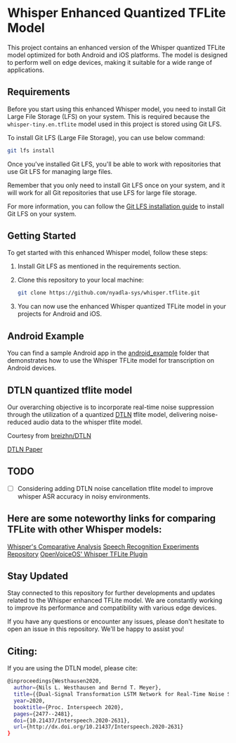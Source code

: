 # Whisper Enhanced Quantized TFLite Model

This project contains an enhanced version of the Whisper quantized TFLite model optimized for both Android and iOS platforms. The model is designed to perform well on edge devices, making it suitable for a wide range of applications.

## Requirements

Before you start using this enhanced Whisper model, you need to install Git Large File Storage (LFS) on your system. This is required because the `whisper-tiny.en.tflite` model used in this project is stored using Git LFS.

   
To install Git LFS (Large File Storage), you can use below command: 

   ```bash
   git lfs install
   ```

Once you've installed Git LFS, you'll be able to work with repositories that use Git LFS for managing large files.

Remember that you only need to install Git LFS once on your system, and it will work for all Git repositories that use LFS for large file storage.


For more information, you can follow the [Git LFS installation guide](https://git-lfs.github.com/) to install Git LFS on your system.

## Getting Started

To get started with this enhanced Whisper model, follow these steps:

1. Install Git LFS as mentioned in the requirements section.

2. Clone this repository to your local machine:

   ```bash
   git clone https://github.com/nyadla-sys/whisper.tflite.git
   ```

3. You can now use the enhanced Whisper quantized TFLite model in your projects for Android and iOS.

## Android Example

You can find a sample Android app in the [android_example](android_example) folder that demonstrates how to use the Whisper TFLite model for transcription on Android devices.

## DTLN quantized tflite model

Our overarching objective is to incorporate real-time noise suppression through the utilization of a quantized [DTLN](https://github.com/breizhn/DTLN) tflite model, delivering noise-reduced audio data to the whisper tflite model.

Courtesy from [breizhn/DTLN](https://github.com/breizhn/DTLN)

[DTLN Paper](https://arxiv.org/pdf/2005.07551.pdf)

## TODO

 - [ ] Considering adding DTLN noise cancellation tflite model to improve whisper ASR accuracy in noisy environments.

## Here are some noteworthy links for comparing TFLite with other Whisper models:

[Whisper's Comparative Analysis](https://alphacephei.com/nsh/2022/12/11/whisper-other.html)
[Speech Recognition Experiments Repository](https://github.com/fquirin/speech-recognition-experiments)
[OpenVoiceOS' Whisper TFLite Plugin](https://github.com/OpenVoiceOS/ovos-stt-plugin-whisper-tflite)

## Stay Updated

Stay connected to this repository for further developments and updates related to the Whisper enhanced TFLite model. We are constantly working to improve its performance and compatibility with various edge devices.

If you have any questions or encounter any issues, please don't hesitate to open an issue in this repository. We'll be happy to assist you!

## Citing:

If you are using the DTLN model, please cite:

```bash
@inproceedings{Westhausen2020,
  author={Nils L. Westhausen and Bernd T. Meyer},
  title={{Dual-Signal Transformation LSTM Network for Real-Time Noise Suppression}},
  year=2020,
  booktitle={Proc. Interspeech 2020},
  pages={2477--2481},
  doi={10.21437/Interspeech.2020-2631},
  url={http://dx.doi.org/10.21437/Interspeech.2020-2631}
}
```
